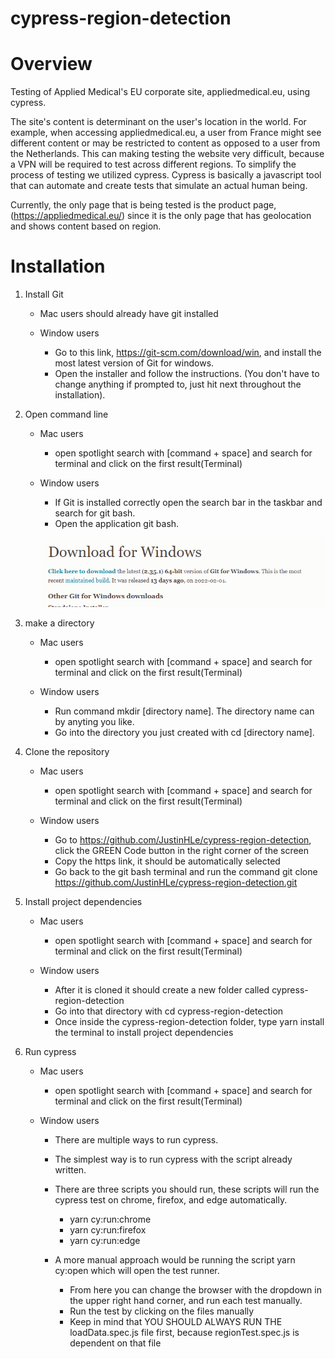 # cypress-region-detection

# Overview

Testing of Applied Medical's EU corporate site, appliedmedical.eu, using cypress. 

The site's content is determinant on the user's location in the world. For example, when accessing appliedmedical.eu, a user from France might see different content or
may be restricted to content as opposed to a user from the Netherlands. This can making testing the website very difficult, because a VPN will be required to test across
different regions. To simplify the process of testing we utilized cypress. Cypress is basically a javascript tool that can automate and create tests that simulate an 
actual human being.

Currently, the only page that is being tested is the product page, (https://appliedmedical.eu/) 
since it is the only page that has geolocation and shows content based on region. 

# Installation

1. Install Git

   - Mac users should already have git installed

   - Window users
      -  Go to this link, https://git-scm.com/download/win, and install the most latest version of Git for windows.
      -  Open the installer and follow the instructions. (You don't have to change anything if prompted to, just hit next throughout the installation).

2. Open command line 
   
   - Mac users 
        - open spotlight search with [command + space] and search for terminal and click on the first result(Terminal)

   - Window users 
        - If Git is installed correctly open the search bar in the taskbar and search for git bash.
        - Open the application git bash.

      ![Image](ReadMeImages/Windows/1.png)


3. make a directory 

   - Mac users 
        - open spotlight search with [command + space] and search for terminal and click on the first result(Terminal)

   - Window users 
        - Run command mkdir [directory name]. The directory name can by anyting you like.
        - Go into the directory you just created with cd [directory name]. 

4. Clone the repository

   - Mac users 
        - open spotlight search with [command + space] and search for terminal and click on the first result(Terminal)

   - Window users 
        - Go to https://github.com/JustinHLe/cypress-region-detection, click the GREEN Code button in the right corner of the screen
        - Copy the https link, it should be automatically selected
        - Go back to the git bash terminal and run the command git clone https://github.com/JustinHLe/cypress-region-detection.git

5. Install project dependencies

   - Mac users 
        - open spotlight search with [command + space] and search for terminal and click on the first result(Terminal)

   - Window users 
        - After it is cloned it should create a new folder called cypress-region-detection
        - Go into that directory with cd cypress-region-detection
        - Once inside the cypress-region-detection folder, type yarn install the terminal to install project dependencies

6. Run cypress

   - Mac users 
        - open spotlight search with [command + space] and search for terminal and click on the first result(Terminal)

   - Window users 
        - There are multiple ways to run cypress. 
        - The simplest way is to run cypress with the script already written.
        - There are three scripts you should run, these scripts will run the cypress test on chrome, firefox, and edge automatically. 
           -  yarn cy:run:chrome
           -  yarn cy:run:firefox
           -  yarn cy:run:edge
         
        -  A more manual approach would be running the script yarn cy:open which will open the test runner. 
           -  From here you can change the browser with the dropdown in the upper right hand corner, and run each test manually.
           -  Run the test by clicking on the files manually
           -  Keep in mind that YOU SHOULD ALWAYS RUN THE loadData.spec.js file first, because regionTest.spec.js is dependent on that file





